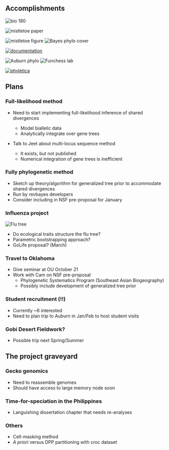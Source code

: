 ## Accomplishments


![bio 180](http://uwberg.com/wp-content/uploads/2014/05/berg-hero.jpg)


![mistletoe paper](images/mistletoe-paper.png)


<img src="images/mistletoe-fig.png" alt="mistletoe figure" style="max-height: 600px;" />


<img src="images/bayes-phylo-cover.png" alt="Bayes phylo cover" style="max-height: 600px;" />


[![documentation](images/pymsbayes-documentation.png)](http://joaks1.github.io/PyMsBayes/)


<img src="../../images/auburn-phylo-mtan-2014-orange-1024.png" alt="Auburn phylo" style="border:0px solid black; box-shadow: none; max-height: 600px;" />


<img src="images/funchess-lab.png" alt="Funchess lab" style="max-height: 600px;" />


<a href="http://phyletica.org"><img src="images/phyletica.png" alt="phyletica" style="max-height: 600px;" /></a>



## Plans


### Full-likelihood method

-   Need to start implementing full-likelihood inference of shared divergences
    -   Model biallelic data
    -   Analytically integrate over gene trees

-   Talk to Jeet about multi-locus sequence method
    -   It exists, but not published
    -   Numerical integration of gene trees is inefficient


### Fully phylogenetic method

-   Sketch up theory/algorithm for generalized tree prior to accommodate shared divergences
-   Run by revbayes developers
-   Consider including in NSF pre-proposal for January


### Influenza project

<img src="../../images/phyletica-avatar.png" alt="Flu tree" style="max-height: 380px;" />

-   Do ecological traits structure the flu tree?
-   Parametric bootstrapping approach?
-   GoLife proposal? (March)


### Travel to Oklahoma

-   Give seminar at OU October 21
-   Work with Cam on NSF pre-proposal
    -   Phylogenetic Systematics Program (Southeast Asian Biogeography)
    -   Possibly include development of generalized tree prior


### Student recruitment (!!)

-   Currently ~6 interested
-   Need to plan trip to Auburn in Jan/Feb to host student visits


### Gobi Desert Fieldwork?

-   Possible trip next Spring/Summer



## The project graveyard


### Gecko genomics

-   Need to reassemble genomes
-   Should have access to large memory node soon


### Time-for-speciation in the Philippines

-   Languishing dissertation chapter that needs re-analyses


### Others

-   Cell-masking method
-   *A priori* versus DPP partitioning with croc dataset

